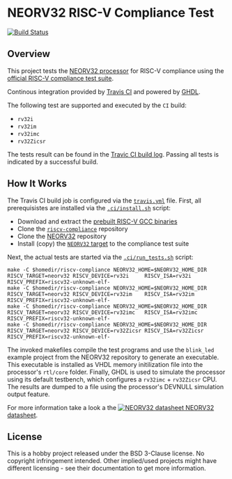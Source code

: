 # NEORV32 RISC-V Compliance Test

[![Build Status](https://travis-ci.com/stnolting/neorv32_riscv_compliance.svg?branch=master)](https://travis-ci.com/stnolting/neorv32_riscv_compliance)


## Overview

This project tests the [NEORV32 processor](https://github.com/stnolting/neorv32) for RISC-V
compliance using the [official RISC-V compliance test suite](https://github.com/riscv/riscv-compliance).

Continous integration provided by [Travis CI](https://travis-ci.com/stnolting/neorv32_riscv_compliance)
and powered by [GHDL](https://github.com/ghdl/ghdl).

The following test are supported and executed by the `CI` build:
* `rv32i`
* `rv32im`
* `rv32imc`
* `rv32Zicsr`

The tests result can be found in the [Travic CI build log](https://travis-ci.com/stnolting/neorv32_riscv_compliance).
Passing all tests is indicated by a successful build.


## How It Works

The Travis CI build job is configured via the [`travis.yml`](https://github.com/stnolting/neorv32_riscv_compliance/blob/master/.travis.yml) file.
First, all prerequisistes are installed via the [`.ci/install.sh`](https://github.com/stnolting/neorv32_riscv_compliance/blob/master/.ci/install.sh) script:
* Download and extract the [prebuilt RISC-V GCC binaries](https://github.com/stnolting/riscv_gcc_prebuilt)
* Clone the [`riscv-compliance`](https://github.com/riscv/riscv-compliance) repository
* Clone the [NEORV32](https://github.com/stnolting/neorv32) repository
* Install (copy) the [`NEORV32` target](https://github.com/stnolting/neorv32_riscv_compliance/blob/master/test_framework/riscv-target) to the compliance test suite

Next, the actual tests are started via the [`.ci/run_tests.sh`](https://github.com/stnolting/neorv32_riscv_compliance/blob/master/.ci/run_tests.sh) script:

```
make -C $homedir/riscv-compliance NEORV32_HOME=$NEORV32_HOME_DIR RISCV_TARGET=neorv32 RISCV_DEVICE=rv32i     RISCV_ISA=rv32i     RISCV_PREFIX=riscv32-unknown-elf-
make -C $homedir/riscv-compliance NEORV32_HOME=$NEORV32_HOME_DIR RISCV_TARGET=neorv32 RISCV_DEVICE=rv32im    RISCV_ISA=rv32im    RISCV_PREFIX=riscv32-unknown-elf-
make -C $homedir/riscv-compliance NEORV32_HOME=$NEORV32_HOME_DIR RISCV_TARGET=neorv32 RISCV_DEVICE=rv32imc   RISCV_ISA=rv32imc   RISCV_PREFIX=riscv32-unknown-elf-
make -C $homedir/riscv-compliance NEORV32_HOME=$NEORV32_HOME_DIR RISCV_TARGET=neorv32 RISCV_DEVICE=rv32Zicsr RISCV_ISA=rv32Zicsr RISCV_PREFIX=riscv32-unknown-elf-
```

The invoked makefiles compile the test programs and use the `blink_led` example project from the NEORV32 repository to generate an executable. This
executable is installed as VHDL memory initilization file into the processor's `rtl/core` folder. Finally, GHDL is used to simulate the processor using
its default testbench, which configures a `rv32imc` + `rv32Zicsr` CPU. The results are dumped to a file using the processor's DEVNULL simulation output
feature.


For more information take a look a the [![NEORV32 datasheet](https://raw.githubusercontent.com/stnolting/neorv32/master/docs/figures/PDF_32.png) NEORV32 datasheet](https://raw.githubusercontent.com/stnolting/neorv32/master/docs/NEORV32.pdf).


## License

This is a hobby project released under the BSD 3-Clause license. No copyright infringement intended.
Other implied/used projects might have different licensing - see their documentation to get more information.
